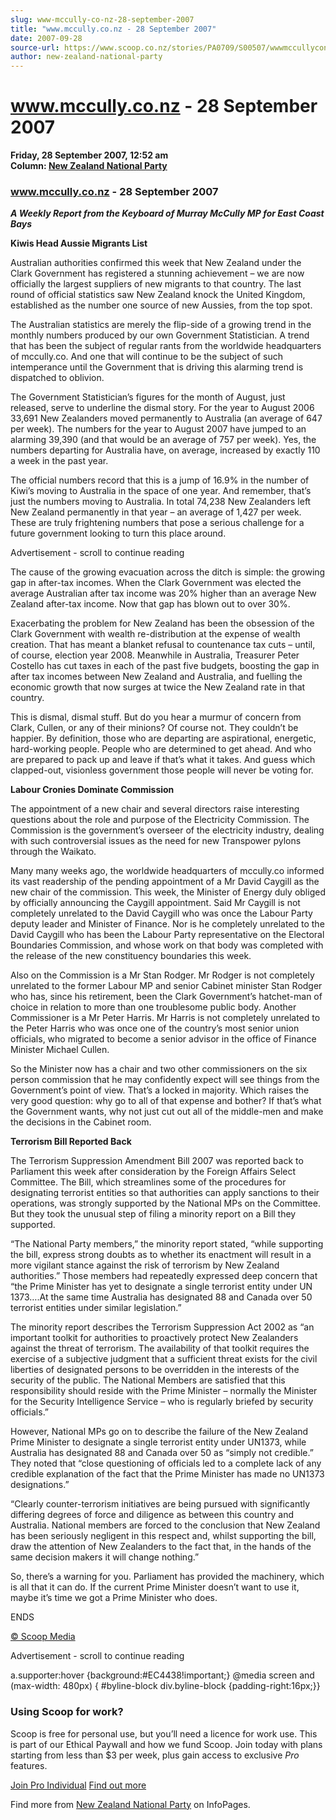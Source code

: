```yaml
---
slug: www-mccully-co-nz-28-september-2007
title: "www.mccully.co.nz - 28 September 2007"
date: 2007-09-28
source-url: https://www.scoop.co.nz/stories/PA0709/S00507/wwwmccullyconz-28-september-2007.htm
author: new-zealand-national-party
---
```

www.mccully.co.nz - 28 September 2007
=====================================

**Friday, 28 September 2007, 12:52 am**  
**Column: [New Zealand National Party](https://info.scoop.co.nz/New_Zealand_National_Party)**

### www.mccully.co.nz - 28 September 2007

_**A Weekly Report from the Keyboard of Murray McCully MP for East Coast Bays**_

**Kiwis Head Aussie Migrants List**

Australian authorities confirmed this week that New Zealand under the Clark Government has registered a stunning achievement – we are now officially the largest suppliers of new migrants to that country. The last round of official statistics saw New Zealand knock the United Kingdom, established as the number one source of new Aussies, from the top spot.

The Australian statistics are merely the flip-side of a growing trend in the monthly numbers produced by our own Government Statistician. A trend that has been the subject of regular rants from the worldwide headquarters of mccully.co. And one that will continue to be the subject of such intemperance until the Government that is driving this alarming trend is dispatched to oblivion.

The Government Statistician’s figures for the month of August, just released, serve to underline the dismal story. For the year to August 2006 33,691 New Zealanders moved permanently to Australia (an average of 647 per week). The numbers for the year to August 2007 have jumped to an alarming 39,390 (and that would be an average of 757 per week). Yes, the numbers departing for Australia have, on average, increased by exactly 110 a week in the past year.

The official numbers record that this is a jump of 16.9% in the number of Kiwi’s moving to Australia in the space of one year. And remember, that’s just the numbers moving to Australia. In total 74,238 New Zealanders left New Zealand permanently in that year – an average of 1,427 per week. These are truly frightening numbers that pose a serious challenge for a future government looking to turn this place around.

Advertisement - scroll to continue reading





The cause of the growing evacuation across the ditch is simple: the growing gap in after-tax incomes. When the Clark Government was elected the average Australian after tax income was 20% higher than an average New Zealand after-tax income. Now that gap has blown out to over 30%.

Exacerbating the problem for New Zealand has been the obsession of the Clark Government with wealth re-distribution at the expense of wealth creation. That has meant a blanket refusal to countenance tax cuts – until, of course, election year 2008. Meanwhile in Australia, Treasurer Peter Costello has cut taxes in each of the past five budgets, boosting the gap in after tax incomes between New Zealand and Australia, and fuelling the economic growth that now surges at twice the New Zealand rate in that country.

This is dismal, dismal stuff. But do you hear a murmur of concern from Clark, Cullen, or any of their minions? Of course not. They couldn’t be happier. By definition, those who are departing are aspirational, energetic, hard-working people. People who are determined to get ahead. And who are prepared to pack up and leave if that’s what it takes. And guess which clapped-out, visionless government those people will never be voting for.

**Labour Cronies Dominate Commission**

The appointment of a new chair and several directors raise interesting questions about the role and purpose of the Electricity Commission. The Commission is the government’s overseer of the electricity industry, dealing with such controversial issues as the need for new Transpower pylons through the Waikato.

Many many weeks ago, the worldwide headquarters of mccully.co informed its vast readership of the pending appointment of a Mr David Caygill as the new chair of the commission. This week, the Minister of Energy duly obliged by officially announcing the Caygill appointment. Said Mr Caygill is not completely unrelated to the David Caygill who was once the Labour Party deputy leader and Minister of Finance. Nor is he completely unrelated to the David Caygill who has been the Labour Party representative on the Electoral Boundaries Commission, and whose work on that body was completed with the release of the new constituency boundaries this week.

Also on the Commission is a Mr Stan Rodger. Mr Rodger is not completely unrelated to the former Labour MP and senior Cabinet minister Stan Rodger who has, since his retirement, been the Clark Government’s hatchet-man of choice in relation to more than one troublesome public body. Another Commissioner is a Mr Peter Harris. Mr Harris is not completely unrelated to the Peter Harris who was once one of the country’s most senior union officials, who migrated to become a senior advisor in the office of Finance Minister Michael Cullen.

So the Minister now has a chair and two other commissioners on the six person commission that he may confidently expect will see things from the Government’s point of view. That’s a locked in majority. Which raises the very good question: why go to all of that expense and bother? If that’s what the Government wants, why not just cut out all of the middle-men and make the decisions in the Cabinet room.

**Terrorism Bill Reported Back**

The Terrorism Suppression Amendment Bill 2007 was reported back to Parliament this week after consideration by the Foreign Affairs Select Committee. The Bill, which streamlines some of the procedures for designating terrorist entities so that authorities can apply sanctions to their operations, was strongly supported by the National MPs on the Committee. But they took the unusual step of filing a minority report on a Bill they supported.

“The National Party members,” the minority report stated, “while supporting the bill, express strong doubts as to whether its enactment will result in a more vigilant stance against the risk of terrorism by New Zealand authorities.” Those members had repeatedly expressed deep concern that “the Prime Minister has yet to designate a single terrorist entity under UN 1373….At the same time Australia has designated 88 and Canada over 50 terrorist entities under similar legislation.”

The minority report describes the Terrorism Suppression Act 2002 as “an important toolkit for authorities to proactively protect New Zealanders against the threat of terrorism. The availability of that toolkit requires the exercise of a subjective judgment that a sufficient threat exists for the civil liberties of designated persons to be overridden in the interests of the security of the public. The National Members are satisfied that this responsibility should reside with the Prime Minister – normally the Minister for the Security Intelligence Service – who is regularly briefed by security officials.”

However, National MPs go on to describe the failure of the New Zealand Prime Minister to designate a single terrorist entity under UN1373, while Australia has designated 88 and Canada over 50 as “simply not credible.” They noted that “close questioning of officials led to a complete lack of any credible explanation of the fact that the Prime Minister has made no UN1373 designations.”

“Clearly counter-terrorism initiatives are being pursued with significantly differing degrees of force and diligence as between this country and Australia. National members are forced to the conclusion that New Zealand has been seriously negligent in this respect and, whilst supporting the bill, draw the attention of New Zealanders to the fact that, in the hands of the same decision makers it will change nothing.”

So, there’s a warning for you. Parliament has provided the machinery, which is all that it can do. If the current Prime Minister doesn’t want to use it, maybe it’s time we got a Prime Minister who does.

ENDS  

[© Scoop Media](http://www.scoop.co.nz/about/terms.html)  

Advertisement - scroll to continue reading



a.supporter:hover {background:#EC4438!important;} @media screen and (max-width: 480px) { #byline-block div.byline-block {padding-right:16px;}}

### Using Scoop for work?

Scoop is free for personal use, but you’ll need a licence for work use. This is part of our Ethical Paywall and how we fund Scoop. Join today with plans starting from less than $3 per week, plus gain access to exclusive _Pro_ features.  
  
[Join Pro Individual](https://pro.scoop.co.nz/Individual/?from=ProIn24) [Find out more](https://pro.scoop.co.nz/using-scoop-for-work/?from=ProIn24)

Find more from [New Zealand National Party](https://info.scoop.co.nz/New_Zealand_National_Party) on InfoPages.